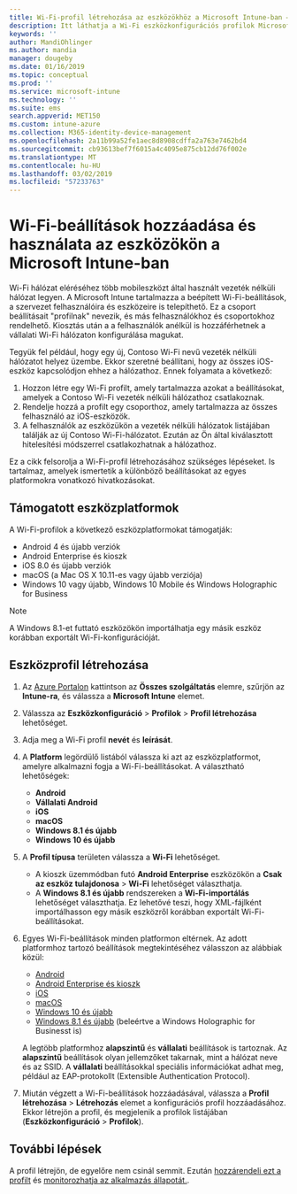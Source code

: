 ```yaml
---
title: Wi-Fi-profil létrehozása az eszközökhöz a Microsoft Intune-ban – Azure | Microsoft Docs
description: Itt láthatja a Wi-Fi eszközkonfigurációs profilok Microsoft Intune-ban való létrehozásának lépéseit. Az Android, Android Enterprise, Android kioszk, iOS, macOS, Windows 10 vagy újabb, és a Windows Holographic for Business rendszerekhez hoz létre profilokat. Ezekkel a profilokkal Wi-Fi-kapcsolatot hozhat létre tanúsítványok használatához, EAP-típus és hitelesítési módszer kiválasztásához, proxy engedélyezéséhez és egyebekhez.
keywords: ''
author: MandiOhlinger
ms.author: mandia
manager: dougeby
ms.date: 01/16/2019
ms.topic: conceptual
ms.prod: ''
ms.service: microsoft-intune
ms.technology: ''
ms.suite: ems
search.appverid: MET150
ms.custom: intune-azure
ms.collection: M365-identity-device-management
ms.openlocfilehash: 2a11b99a52fe1aec8d8908cdffa2a763e7462bd4
ms.sourcegitcommit: cb93613bef7f6015a4c4095e875cb12dd76f002e
ms.translationtype: MT
ms.contentlocale: hu-HU
ms.lasthandoff: 03/02/2019
ms.locfileid: "57233763"
---
```

# <a name="add-and-use-wi-fi-settings-on-your-devices-in-microsoft-intune"></a>Wi-Fi-beállítások hozzáadása és használata az eszközökön a Microsoft Intune-ban

Wi-Fi hálózat eléréséhez több mobileszközt által használt vezeték nélküli hálózat legyen. A Microsoft Intune tartalmazza a beépített Wi-Fi-beállítások, a szervezet felhasználóira és eszközeire is telepíthető. Ez a csoport beállításait "profilnak" nevezik, és más felhasználókhoz és csoportokhoz rendelhető. Kiosztás után a a felhasználók anélkül is hozzáférhetnek a vállalati Wi-Fi hálózaton konfigurálása magukat.

Tegyük fel például, hogy egy új, Contoso Wi-Fi nevű vezeték nélküli hálózatot helyez üzembe. Ekkor szeretné beállítani, hogy az összes iOS-eszköz kapcsolódjon ehhez a hálózathoz. Ennek folyamata a következő:

1. Hozzon létre egy Wi-Fi profilt, amely tartalmazza azokat a beállításokat, amelyek a Contoso Wi-Fi vezeték nélküli hálózathoz csatlakoznak.
2. Rendelje hozzá a profilt egy csoporthoz, amely tartalmazza az összes felhasználó az iOS-eszközök.
3. A felhasználók az eszközükön a vezeték nélküli hálózatok listájában találják az új Contoso Wi-Fi-hálózatot. Ezután az Ön által kiválasztott hitelesítési módszerrel csatlakozhatnak a hálózathoz.

Ez a cikk felsorolja a Wi-Fi-profil létrehozásához szükséges lépéseket. Is tartalmaz, amelyek ismertetik a különböző beállításokat az egyes platformokra vonatkozó hivatkozásokat.

## <a name="supported-device-platforms"></a>Támogatott eszközplatformok

A Wi-Fi-profilok a következő eszközplatformokat támogatják:

- Android 4 és újabb verziók
- Android Enterprise és kioszk
- iOS 8.0 és újabb verziók
- macOS (a Mac OS X 10.11-es vagy újabb verziója)
- Windows 10 vagy újabb, Windows 10 Mobile és Windows Holographic for Business

> [!NOTE]
> A Windows 8.1-et futtató eszközökön importálhatja egy másik eszköz korábban exportált Wi-Fi-konfigurációját.

## <a name="create-a-device-profile"></a>Eszközprofil létrehozása

1. Az [Azure Portalon](https://portal.azure.com) kattintson az **Összes szolgáltatás** elemre, szűrjön az **Intune-ra**, és válassza a **Microsoft Intune** elemet. 
2. Válassza az **Eszközkonfiguráció** > **Profilok** > **Profil létrehozása** lehetőséget.
3. Adja meg a Wi-Fi profil **nevét** és **leírását**.
4. A **Platform** legördülő listából válassza ki azt az eszközplatformot, amelyre alkalmazni fogja a Wi-Fi-beállításokat. A választható lehetőségek:

    - **Android**
    - **Vállalati Android**
    - **iOS**
    - **macOS**
    - **Windows 8.1 és újabb**
    - **Windows 10 és újabb**

5. A **Profil típusa** területen válassza a **Wi-Fi** lehetőséget.

    - A kioszk üzemmódban futó **Android Enterprise** eszközökön a **Csak az eszköz tulajdonosa** > **Wi-Fi** lehetőséget választhatja.
    - A **Windows 8.1 és újabb** rendszereken a **Wi-Fi-importálás** lehetőséget választhatja. Ez lehetővé teszi, hogy XML-fájlként importálhasson egy másik eszközről korábban exportált Wi-Fi-beállításokat.

6. Egyes Wi-Fi-beállítások minden platformon eltérnek. Az adott platformhoz tartozó beállítások megtekintéséhez válasszon az alábbiak közül:

    - [Android](wi-fi-settings-android.md)
    - [Android Enterprise és kioszk](wi-fi-settings-android-enterprise.md)
    - [iOS](wi-fi-settings-ios.md)
    - [macOS](wi-fi-settings-macos.md)
    - [Windows 10 és újabb](wi-fi-settings-windows.md)
    - [Windows 8.1 és újabb](wi-fi-settings-import-windows-8-1.md) (beleértve a Windows Holographic for Businesst is)

    A legtöbb platformhoz **alapszintű** és **vállalati** beállítások is tartoznak. Az **alapszintű** beállítások olyan jellemzőket takarnak, mint a hálózat neve és az SSID. A **vállalati** beállításokkal speciális információkat adhat meg, például az EAP-protokollt (Extensible Authentication Protocol).

7. Miután végzett a Wi-Fi-beállítások hozzáadásával, válassza a **Profil létrehozása** > **Létrehozás** elemet a konfigurációs profil hozzáadásához. Ekkor létrejön a profil, és megjelenik a profilok listájában (**Eszközkonfiguráció** > **Profilok**).

## <a name="next-steps"></a>További lépések

A profil létrejön, de egyelőre nem csinál semmit. Ezután [hozzárendeli ezt a profilt](device-profile-assign.md) és [monitorozhatja az alkalmazás állapotát.](device-profile-monitor.md).
